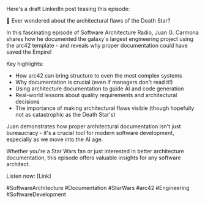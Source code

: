 Here's a draft LinkedIn post teasing this episode:

🚀 Ever wondered about the architectural flaws of the Death Star? 

In this fascinating episode of Software Architecture Radio, Juan G. Carmona shares how he documented the galaxy's largest engineering project using the arc42 template - and reveals why proper documentation could have saved the Empire!

Key highlights:
- How arc42 can bring structure to even the most complex systems
- Why documentation is crucial (even if managers don't read it!)
- Using architecture documentation to guide AI and code generation
- Real-world lessons about quality requirements and architectural decisions
- The importance of making architectural flaws visible (though hopefully not as catastrophic as the Death Star's)

Juan demonstrates how proper architectural documentation isn't just bureaucracy - it's a crucial tool for modern software development, especially as we move into the AI age.

Whether you're a Star Wars fan or just interested in better architecture documentation, this episode offers valuable insights for any software architect.

Listen now: [Link]

#SoftwareArchitecture #Documentation #StarWars #arc42 #Engineering #SoftwareDevelopment